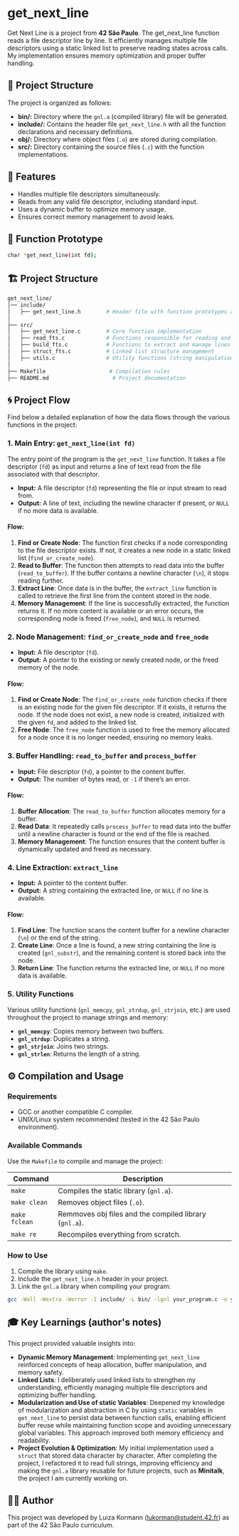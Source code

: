 # get_next_line

Get Next Line is a project from **42 São Paulo**.
The get_next_line function reads a file descriptor line by line. It efficiently manages multiple file descriptors using a static linked list to preserve reading states across calls. My implementation ensures memory optimization and proper buffer handling.

## 📁 Project Structure
The project is organized as follows:

 - **bin/:** Directory where the `gnl.a` (compiled library) file will be generated.
 - **include/:** Contains the header file `get_next_line.h` with all the function declarations and necessary definitions.
 - **obj/:** Directory where object files (`.o`) are stored during compilation.
 - **src/:** Directory containing the source files (`.c`) with the function implementations.

## 🚀 Features

 - Handles multiple file descriptors simultaneously.
 - Reads from any valid file descriptor, including standard input.
 - Uses a dynamic buffer to optimize memory usage.
 - Ensures correct memory management to avoid leaks.

## 📜 Function Prototype
``` bash
char *get_next_line(int fd);
```

## 🏗️ Project Structure
``` bash
get_next_line/
│── include/
│   ├── get_next_line.h        # Header file with function prototypes and struct definition
│  
├── src/
│   ├── get_next_line.c        # Core function implementation
│   ├── read_fts.c             # Functions responsible for reading and processing buffers
│   ├── build_fts.c            # Functions to extract and manage lines
│   ├── struct_fts.c           # Linked list structure management
│   ├── utils.c                # Utility functions (string manipulation, memory handling)
│  
├── Makefile                    # Compilation rules
├── README.md                    # Project documentation
```

## 🌀 Project Flow
Find below a detailed explanation of how the data flows through the various functions in the project:

### 1. **Main Entry**: `get_next_line(int fd)`

The entry point of the program is the `get_next_line` function. It takes a file descriptor (`fd`) as input and returns a line of text read from the file associated with that descriptor.

*   **Input:** A file descriptor (`fd`) representing the file or input stream to read from.
*   **Output:** A line of text, including the newline character if present, or `NULL` if no more data is available.

#### Flow:

1.  **Find or Create Node**: The function first checks if a node corresponding to the file descriptor exists. If not, it creates a new node in a static linked list (`find_or_create_node`).
2.  **Read to Buffer**: The function then attempts to read data into the buffer (`read_to_buffer`). If the buffer contains a newline character (`\n`), it stops reading further.
3.  **Extract Line**: Once data is in the buffer, the `extract_line` function is called to retrieve the first line from the content stored in the node.
4.  **Memory Management**: If the line is successfully extracted, the function returns it. If no more content is available or an error occurs, the corresponding node is freed (`free_node`), and `NULL` is returned.

### 2. **Node Management: `find_or_create_node` and `free_node`**

*   **Input:** A file descriptor (`fd`).
*   **Output:** A pointer to the existing or newly created node, or the freed memory of the node.

#### Flow:

1.  **Find or Create Node**: The `find_or_create_node` function checks if there is an existing node for the given file descriptor. If it exists, it returns the node. If the node does not exist, a new node is created, initialized with the given `fd`, and added to the linked list.
2.  **Free Node**: The `free_node` function is used to free the memory allocated for a node once it is no longer needed, ensuring no memory leaks.

### 3. **Buffer Handling: `read_to_buffer` and `process_buffer`**

*   **Input:** File descriptor (`fd`), a pointer to the content buffer.
*   **Output:** The number of bytes read, or `-1` if there’s an error.

#### Flow:

1.  **Buffer Allocation**: The `read_to_buffer` function allocates memory for a buffer.
2.  **Read Data**: It repeatedly calls `process_buffer` to read data into the buffer until a newline character is found or the end of the file is reached.
3.  **Memory Management**: The function ensures that the content buffer is dynamically updated and freed as necessary.

### 4. **Line Extraction: `extract_line`**

*   **Input:** A pointer to the content buffer.
*   **Output:** A string containing the extracted line, or `NULL` if no line is available.

#### Flow:

1.  **Find Line**: The function scans the content buffer for a newline character (`\n`) or the end of the string.
2.  **Create Line**: Once a line is found, a new string containing the line is created (`gnl_substr`), and the remaining content is stored back into the node.
3.  **Return Line**: The function returns the extracted line, or `NULL` if no more data is available.

### 5. **Utility Functions**

Various utility functions (`gnl_memcpy`, `gnl_strdup`, `gnl_strjoin`, etc.) are used throughout the project to manage strings and memory:

*   **`gnl_memcpy`**: Copies memory between two buffers.
*   **`gnl_strdup`**: Duplicates a string.
*   **`gnl_strjoin`**: Joins two strings.
*   **`gnl_strlen`**: Returns the length of a string.

## ⚙️ Compilation and Usage
### Requirements
 - GCC or another compatible C compiler.
 - UNIX/Linux system recommended (tested in the 42 São Paulo environment).
### Available Commands
Use the `Makefile` to compile and manage the project:

| Command | Description |
|---------|-----------|
|`make`|Compiles the static library (`gnl.a`).|
|`make clean`|Removes object files (`.o`).|
|`make fclean`|Remmoves obj files and the compiled library (`gnl.a`).|
|`make re`|Recompiles everything from scratch.|

### How to Use
 1. Compile the library using `make`.
 2. Include the `get_next_line.h` header in your project.
 3. Link the `gnl.a` library when compiling your program:
``` bash
gcc -Wall -Wextra -Werror -I include/ -L bin/ -lgnl your_program.c -o your_program
```

## 🎓 Key Learnings (author's notes)
This project provided valuable insights into:

 - **Dynamic Memory Management**: Implementing `get_next_line` reinforced concepts of heap allocation, buffer manipulation, and memory safety.
 - **Linked Lists**: I deliberately used linked lists to strengthen my understanding, efficiently managing multiple file descriptors and optimizing buffer handling.
 - **Modularization and Use of static Variables**: Deepened my knowledge of modularization and abstraction in C by using `static` variables in `get_next_line` to persist data between function calls, enabling efficient buffer reuse while maintaining function scope and avoiding unnecessary global variables. This approach improved both memory efficiency and readability.
 - **Project Evolution & Optimization**: My initial implementation used a `struct` that stored data character by character. After completing the project, I refactored it to read full strings, improving efficiency and making the `gnl.a` library reusable for future projects, such as **Minitalk**, the project I am currently working on.
## 👩‍💻 Author
This project was developed by Luiza Kormann (lukorman@student.42.fr) as part of the 42 São Paulo curriculum.
